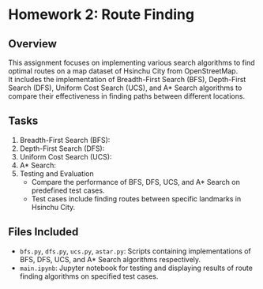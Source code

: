 # Homework 2: Route Finding

## Overview
This assignment focuses on implementing various search algorithms to find optimal routes on a map dataset of Hsinchu City from OpenStreetMap. <br>It includes the implementation of Breadth-First Search (BFS), Depth-First Search (DFS), Uniform Cost Search (UCS), and A* Search algorithms to compare their effectiveness in finding paths between different locations.

## Tasks
1. Breadth-First Search (BFS):
2. Depth-First Search (DFS):
3. Uniform Cost Search (UCS):
4. A* Search:
5. Testing and Evaluation
   * Compare the performance of BFS, DFS, UCS, and A* Search on predefined test cases.
   * Test cases include finding routes between specific landmarks in Hsinchu City.

## Files Included
* `bfs.py`, `dfs.py`, `ucs.py`, `astar.py`: Scripts containing implementations of BFS, DFS, UCS, and A* Search algorithms respectively.
* `main.ipynb`: Jupyter notebook for testing and displaying results of route finding algorithms on specified test cases.
